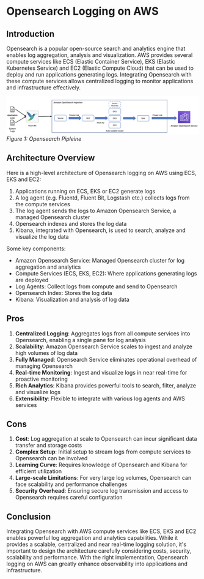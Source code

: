 # Opensearch Logging on AWS 

## Introduction
Opensearch is a popular open-source search and analytics engine that enables log aggregation, analysis and visualization. AWS provides several compute services like ECS (Elastic Container Service), EKS (Elastic Kubernetes Service) and EC2 (Elastic Compute Cloud) that can be used to deploy and run applications generating logs. Integrating Opensearch with these compute services allows centralized logging to monitor applications and infrastructure effectively.

![Opensearch pipeline](./images/os.png)
*Figure 1: Opensearch Pipleine*

## Architecture Overview
Here is a high-level architecture of Opensearch logging on AWS using ECS, EKS and EC2:

1. Applications running on ECS, EKS or EC2 generate logs 
2. A log agent (e.g. Fluentd, Fluent Bit, Logstash etc.) collects logs from the compute services
3. The log agent sends the logs to Amazon Opensearch Service, a managed Opensearch cluster
4. Opensearch indexes and stores the log data
5. Kibana, integrated with Opensearch, is used to search, analyze and visualize the log data

Some key components:
- Amazon Opensearch Service: Managed Opensearch cluster for log aggregation and analytics
- Compute Services (ECS, EKS, EC2): Where applications generating logs are deployed  
- Log Agents: Collect logs from compute and send to Opensearch
- Opensearch Index: Stores the log data
- Kibana: Visualization and analysis of log data

## Pros
1. **Centralized Logging**: Aggregates logs from all compute services into Opensearch, enabling a single pane for log analysis
2. **Scalability**: Amazon Opensearch Service scales to ingest and analyze high volumes of log data
3. **Fully Managed**: Opensearch Service eliminates operational overhead of managing Opensearch  
4. **Real-time Monitoring**: Ingest and visualize logs in near real-time for proactive monitoring
5. **Rich Analytics**: Kibana provides powerful tools to search, filter, analyze and visualize logs
6. **Extensibility**: Flexible to integrate with various log agents and AWS services

## Cons
1. **Cost**: Log aggregation at scale to Opensearch can incur significant data transfer and storage costs
2. **Complex Setup**: Initial setup to stream logs from compute services to Opensearch can be involved 
3. **Learning Curve**: Requires knowledge of Opensearch and Kibana for efficient utilization
4. **Large-scale Limitations**: For very large log volumes, Opensearch can face scalability and performance challenges
5. **Security Overhead**: Ensuring secure log transmission and access to Opensearch requires careful configuration

## Conclusion
Integrating Opensearch with AWS compute services like ECS, EKS and EC2 enables powerful log aggregation and analytics capabilities. While it provides a scalable, centralized and near real-time logging solution, it's important to design the architecture carefully considering costs, security, scalability and performance. With the right implementation, Opensearch logging on AWS can greatly enhance observability into applications and infrastructure.
